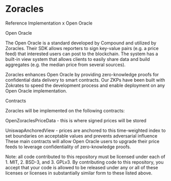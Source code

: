 # Zoracles

Reference Implementation x Open Oracle

Open Oracle

The Open Oracle is a standard developed by Compound and utilized by Zoracles. Their SDK allows reporters to sign key-value pairs (e.g. a price feed) that interested users can post to the blockchain. The system has a built-in view system that allows clients to easily share data and build aggregates (e.g. the median price from several sources).

Zoracles enhances Open Oracle by providing zero-knowledge proofs for confidential data delivery to smart contracts. Our ZKPs have been built with Zokrates to speed the development process and enable deployment on any Open Oracle implementation.

Contracts

Zoracles will be implemented on the following contracts:

OpenZoraclesPriceData - this is where signed prices will be stored

UniswapAnchoredView - prices are anchored to this time-weighted index to set boundaries on acceptable values and prevents adversarial influence 
These main contracts will allow Open Oracle users to upgrade their price feeds to leverage confidentiality of zero-knowledge proofs.

Note: all code contributed to this repository must be licensed under each of 1. MIT, 2. BSD-3, and 3. GPLv3. By contributing code to this repository, you accept that your code is allowed to be released under any or all of these licenses or licenses in substantially similar form to these listed above.

